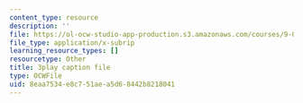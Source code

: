 ```yaml
---
content_type: resource
description: ''
file: https://ol-ocw-studio-app-production.s3.amazonaws.com/courses/9-04-sensory-systems-fall-2013/8eaa7534e8c751aea5d68442b8218041_rGYhDvz066I.vtt
file_type: application/x-subrip
learning_resource_types: []
resourcetype: Other
title: 3play caption file
type: OCWFile
uid: 8eaa7534-e8c7-51ae-a5d6-8442b8218041
---
```

